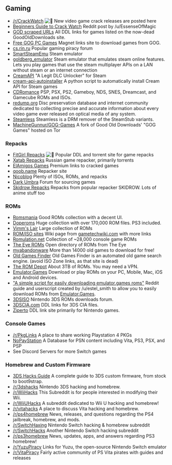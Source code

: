 ## Gaming

  * [/r/CrackWatch](https://reddit.com/r/CrackWatch/) ![:star2:](/static/twemoji/1f31f.png) New video game crack releases are posted here
  * [Beginners Guide to Crack Watch](https://www.reddit.com/r/CrackWatch/comments/a7l141/crack_watch_beginners_guide_to_crack_watch/) Reddit post by /u/EssenseOfMagic
  * [GOD scraped URLs](https://drive.google.com/file/d/17MB0gCcCMr3QqE_CgJkaxmdXtZk61TdZ/view) All DDL links for games listed on the now-dead GoodOldDownloads site.
  * [Free GOG PC Games](http://freegogpcgames.com/) Magnet links site to download games from GOG.
  * [cs.rin.ru](https://cs.rin.ru/) Popular gaming piracy forum
  * [SmartSteamEmu](https://github.com/MAXBURAOT/SmartSteamEmu) Steam emulator
  * [goldberg_emulator](https://gitlab.com/Mr_Goldberg/goldberg_emulator) Steam emulator that emulates steam online features. Lets you play games that use the steam multiplayer APIs on a LAN without steam or an internet connection
  * [CreamAPI](https://cs.rin.ru/forum/viewtopic.php?t=70576) "A Legit DLC Unlocker" for Steam
  * [cream-api-autoinstaller](https://github.com/Douile/cream-api-autoinstaller) A python script to automatically install Cream API for Steam games
  * [CDRomance](https://cdromance.com/) PSP, PSX, PS2, Gameboy, NDS, SNES, Dreamcast, and Gamecube ROMs and ISOs.
  * [redump.org](http://redump.org/) Disc preservation database and internet community dedicated to collecting precise and accurate information about every video game ever released on optical media of any system.
  * [Steamless](https://github.com/atom0s/Steamless) Steamless is a DRM remover of the SteamStub variants.
  * [MachineGunnur/GOG-Games](https://github.com/MachineGunnur/GOG-Games) A fork of Good Old Downloads' "GOG Games" hosted on Tor

### Repacks

  * [FitGirl Repacks](http://fitgirl-repacks.site/) ![:star2:](/static/twemoji/1f31f.png) Popular DDL and torrent site for game repacks
  * [Xatab Repacks](https://xatab-repack.net) Russian game repacker, primarily torrents
  * [ElAmigos Games](https://www.elamigos-games.com/) Premium links to cracked games
  * [qoob.name](http://qoob.name/) Repacker site
  * [Nicoblog](https://nicoblog.org/) Plenty of ISOs, ROMs, and repacks
  * [Dark Umbra](https://darkumbra.net/) Forum for sourcing games
  * [Skidrow Repacks](https://skidrowrepacks.com/) Repacks from popular repacker SKIDROW. Lots of anime stuff too

### ROMs

  * [Romsmania](https://romsmania.cc/) Good ROMs collection with a decent UI.
  * [Doperoms](https://www.doperoms.com/) Huge collection with over 170,000 ROM files. PS3 included.
  * [Vimm's Lair](https://vimm.net/?p=vault) Large collection of ROMs
  * [ROM/ISO sites](http://emulation.gametechwiki.com/index.php/ROM_%26_ISO_Sites) Wiki page from [gametechwiki.com](http://gametechwiki.com) with more links
  * [Romulation.net](https://www.romulation.net/) Collection of ~28,000 console game ROMs
  * [The Eye ROMs](http://the-eye.eu/public/rom/) Open directory of ROMs from The Eye
  * [myabandonware](https://www.myabandonware.com/) More than 14000 old games to download for free!
  * [Old Games Finder](http://www.oldgamesfinder.com/) Old Games Finder is an automated old game search engine. (avoid ISO Zone links, as that site is dead)
  * [The ROM Depot](https://theromdepot.com/roms/) About 3TB of ROMs. You may need a VPN.
  * [Emulator.Games](https://emulator.games/) Download or play ROMs on your PC, Mobile, Mac, iOS and Android devices.
  * ["A simple script for easily downloading emulator.games roms"](https://www.reddit.com/r/Piracy/comments/aytutr/a_simple_script_for_easily_downloading/) Reddit guide and userscript created by /u/estel_smith to allow you to easily download ROMs from [Emulator.Games](http://Emulator.Games).
  * [3DSISO](http://www.3dsiso.com/) Nintendo 3DS ROMs downloads forum.
  * [3DSCIA.com](https://www.3dscia.com/) DDL links for 3DS CIA files.
  * [Ziperto](https://www.ziperto.com/nintendo/3ds-roms/3ds-cia/) DDL link site primarily for Nintendo games.

### Console Games

  * [/r/PkgLinks](https://www.reddit.com/r/PkgLinks/) A place to share working Playstation 4 PKGs
  * [NoPayStation](https://nopaystation.com) A Database for PSN content including Vita, PS3, PSX, and PSP
  * See Discord Servers for more Switch games

### Homebrew and Custom Firmware

  * [3DS Hacks Guide](https://3ds.hacks.guide/) A complete guide to 3DS custom firmware, from stock to boot9strap.
  * [/r/3dshacks](https://www.reddit.com/r/3dshacks) Nintendo 3DS hacking and homebrew.
  * [/r/WiiHacks](https://www.reddit.com/r/WiiHacks/) This Subreddit is for people interested in modifying their Wii.
  * [/r/WiiUHacks](https://www.reddit.com/r/WiiUHacks) A subreddit dedicated to Wii U hacking and homebrew!
  * [/r/vitahacks](https://www.reddit.com/r/vitahacks/) A place to discuss Vita hacking and homebrew.
  * [/r/ps4homebrew](https://www.reddit.com/r/ps4homebrew) News, releases, and questions regarding the PS4 jailbreak, homebrew, and mods.
  * [/r/SwitchHaxing](https://www.reddit.com/r/SwitchHaxing) Nintendo Switch hacking & homebrew subreddit
  * [/r/SwitchHacks](https://www.reddit.com/r/SwitchHacks) Another Nintendo Switch hacking subreddit
  * [/r/ps3homebrew](https://www.reddit.com/r/ps3homebrew/) News, updates, apps, and answers regarding PS3 homebrew!
  * [/r/YuzuPiracy](https://www.reddit.com/r/YuzuPiracy) Links for Yuzu, the open-source Nintendo Switch emulator
  * [/r/VitaPiracy](https://www.reddit.com/r/VitaPiracy/) Fairly active community of PS Vita pirates with guides and releases